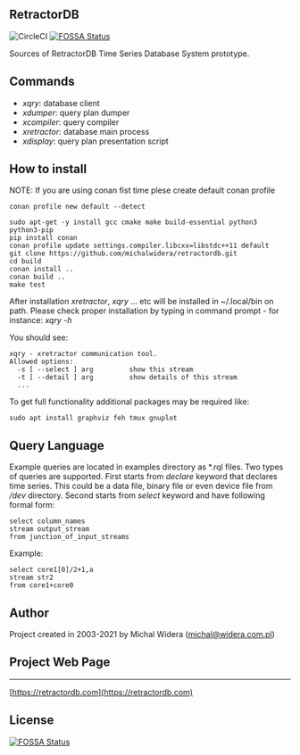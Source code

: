 RetractorDB
-----------------------------------------------------------------------
![CircleCI](https://circleci.com/gh/michalwidera/retractordb.svg?style=shield&circle-token=b1aed4cd0fd95f82927fce06972f5bdb4456a5a3)
[![FOSSA Status](https://app.fossa.com/api/projects/git%2Bgithub.com%2Fmichalwidera%2Fretractordb.svg?type=shield)](https://app.fossa.com/projects/git%2Bgithub.com%2Fmichalwidera%2Fretractordb?ref=badge_shield)

Sources of RetractorDB Time Series Database System prototype.

Commands
-----------------------------------------------------------------------

* _xqry_: database client
* _xdumper_: query plan dumper
* _xcompiler_: query compiler
* _xretractor_: database main process
* _xdisplay_: query plan presentation script

How to install
-----------------------------------------------------------------------

NOTE: If you are using conan fist time plese create default conan profile
```
conan profile new default --detect
```

```
sudo apt-get -y install gcc cmake make build-essential python3 python3-pip
pip install conan
conan profile update settings.compiler.libcxx=libstdc++11 default
git clone https://github.com/michalwidera/retractordb.git
cd build
conan install ..
conan build ..
make test
```


After installation _xretractor_, _xqry_ ... etc will be installed in ~/.local/bin on path.
Please check proper installation by typing in command prompt - for instance: _xqry -h_

You should see:
```
xqry - xretractor communication tool.
Allowed options:
  -s [ --select ] arg         show this stream
  -t [ --detail ] arg         show details of this stream
  ...
```


To get full functionality additional packages may be required like:
```
sudo apt install graphviz feh tmux gnuplot
```

Query Language
-----------------------------------------------------------------------
Example queries are located in examples directory as *.rql files.
Two types of queries are supported.
First starts from _declare_ keyword that declares time series.
This could be a data file, binary file or even device file from _/dev_ directory.
Second starts from _select_ keyword and have following formal form:

```
select column_names
stream output_stream
from junction_of_input_streams
```

Example:
```
select core1[0]/2+1,a
stream str2
from core1+core0
```

Author
-----------------------------------------------------------------------

Project created in 2003-2021 by Michal Widera
(michal@widera.com.pl)

## Project Web Page
-----------------------------------------------------------------------
[https://retractordb.com](https://retractordb.com)

## License
[![FOSSA Status](https://app.fossa.com/api/projects/git%2Bgithub.com%2Fmichalwidera%2Fretractordb.svg?type=large)](https://app.fossa.com/projects/git%2Bgithub.com%2Fmichalwidera%2Fretractordb?ref=badge_large)